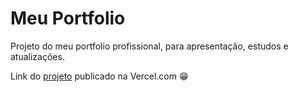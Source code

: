 # Meu Portfolio

 Projeto do meu portfolio profissional, para apresentação, estudos e atualizações.

 Link do [projeto](https://meu-portfolio-flame-gamma.vercel.app/
) publicado na Vercel.com 😁 

